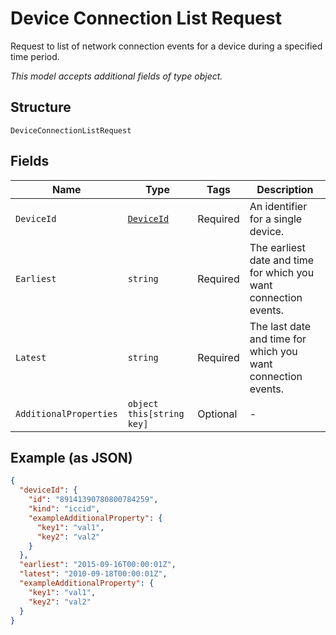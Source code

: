 
# Device Connection List Request

Request to list of network connection events for a device during a specified time period.

*This model accepts additional fields of type object.*

## Structure

`DeviceConnectionListRequest`

## Fields

| Name | Type | Tags | Description |
|  --- | --- | --- | --- |
| `DeviceId` | [`DeviceId`](../../doc/models/device-id.md) | Required | An identifier for a single device. |
| `Earliest` | `string` | Required | The earliest date and time for which you want connection events. |
| `Latest` | `string` | Required | The last date and time for which you want connection events. |
| `AdditionalProperties` | `object this[string key]` | Optional | - |

## Example (as JSON)

```json
{
  "deviceId": {
    "id": "89141390780800784259",
    "kind": "iccid",
    "exampleAdditionalProperty": {
      "key1": "val1",
      "key2": "val2"
    }
  },
  "earliest": "2015-09-16T00:00:01Z",
  "latest": "2010-09-18T00:00:01Z",
  "exampleAdditionalProperty": {
    "key1": "val1",
    "key2": "val2"
  }
}
```

